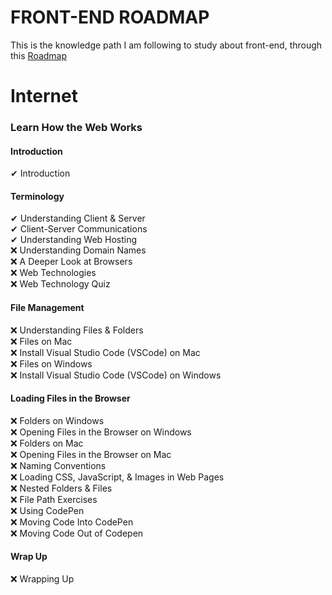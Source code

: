 # FRONT-END ROADMAP
This is the knowledge path I am following to study about front-end, through this [Roadmap](https://roadmap.sh/frontend)

# Internet
### Learn How the Web Works
#### Introduction
✔ Introduction
#### Terminology
✔ Understanding Client & Server <br/>
✔ Client-Server Communications <br/>
✔ Understanding Web Hosting <br/>
❌ Understanding Domain Names <br/>
❌ A Deeper Look at Browsers <br/>
❌ Web Technologies <br/>
❌ Web Technology Quiz <br/>
#### File Management
❌ Understanding Files & Folders <br/>
❌ Files on Mac <br/>
❌ Install Visual Studio Code (VSCode) on Mac <br/>
❌ Files on Windows <br/>
❌ Install Visual Studio Code (VSCode) on Windows <br/>
#### Loading Files in the Browser
❌ Folders on Windows <br/>
❌ Opening Files in the Browser on Windows <br/>
❌ Folders on Mac <br/>
❌ Opening Files in the Browser on Mac <br/>
❌ Naming Conventions <br/>
❌ Loading CSS, JavaScript, & Images in Web Pages <br/>
❌ Nested Folders & Files <br/>
❌ File Path Exercises <br/>
❌ Using CodePen <br/>
❌ Moving Code Into CodePen <br/>
❌ Moving Code Out of Codepen <br/>
#### Wrap Up
❌ Wrapping Up <br/>
